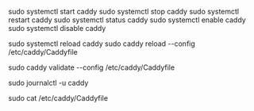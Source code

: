 


sudo systemctl start caddy
sudo systemctl stop caddy
sudo systemctl restart caddy
sudo systemctl status caddy
sudo systemctl enable caddy
sudo systemctl disable caddy

sudo systemctl reload caddy
sudo caddy reload --config /etc/caddy/Caddyfile

sudo caddy validate --config /etc/caddy/Caddyfile

sudo journalctl -u caddy


sudo cat /etc/caddy/Caddyfile